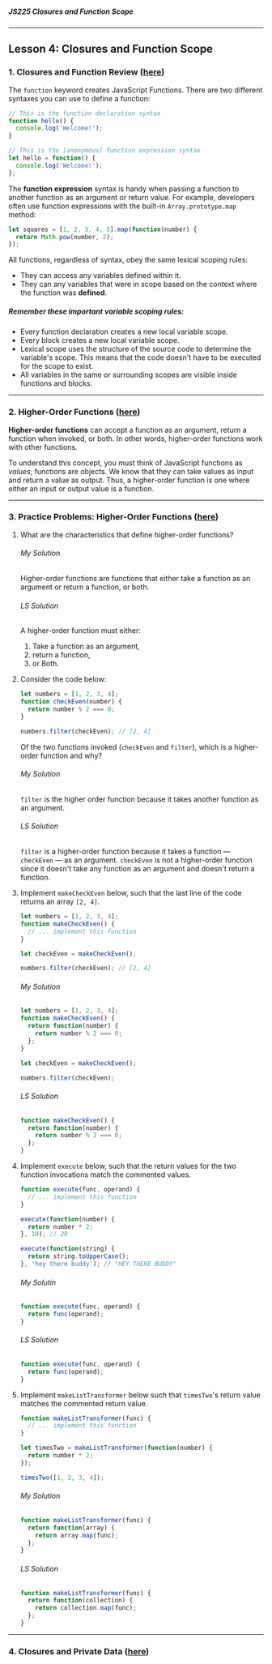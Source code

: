 ##### JS225 Closures and Function Scope

---

## Lesson 4: Closures and Function Scope

### 1. Closures and Function Review ([here](https://launchschool.com/lessons/0b371359/assignments/613bd3bb))

The `function` keyword creates JavaScript Functions. There are two different syntaxes you can use to define a function:

```javascript
// This is the function declaration syntax
function hello() {
  console.log('Welcome!');
}

// This is the [anonymous] function expression syntax
let hello = function() {
  console.log('Welcome!');
};
```

The **function expression** syntax is handy when passing a function to another function as an argument or return value. For example, developers often use function expressions with the built-in `Array.prototype.map` method:  

```javascript
let squares = [1, 2, 3, 4, 5].map(function(number) {
  return Math.pow(number, 2);
});
```

All functions, regardless of syntax, obey the same lexical scoping rules:

* They can access any variables defined within it.
* They can any variables that were in scope based on the context where the function was **defined**.

##### Remember these important variable scoping rules:

* Every function declaration creates a new local variable scope.
* Every block creates a new local variable scope.
* Lexical scope uses the structure of the source code to determine the variable's scope. This means that the code doesn't have to be executed for the scope to exist.
* All variables in the same or surrounding scopes are visible inside functions and blocks.

---

### 2. Higher-Order Functions ([here](https://launchschool.com/lessons/0b371359/assignments/f5b3f244))

**Higher-order functions** can accept a function as an argument, return a function when invoked, or both. In other words, higher-order functions work with other functions.  

To understand this concept, you must think of JavaScript functions as *values*; functions are objects. We know that they can take values as input and return a value as output. Thus, a higher-order function is one where either an input or output value is a function.  

---

### 3. Practice Problems: Higher-Order Functions ([here](https://launchschool.com/lessons/0b371359/assignments/a4544340))

1. What are the characteristics that define higher-order functions?

   ###### My Solution

   Higher-order functions are functions that either take a function as an argument or return a function, or both.

   ###### LS Solution

   A higher-order function must either:

   1. Take a function as an argument,
   2. return a function,
   3. or Both.

2. Consider the code below:

   ```javascript
   let numbers = [1, 2, 3, 4];
   function checkEven(number) {
     return number % 2 === 0;
   }
   
   numbers.filter(checkEven); // [2, 4]
   ```

   Of the two functions invoked (`checkEven` and `filter`), which is a higher-order function and why?  

   ###### My Solution

   `filter` is the higher order function because it takes another function as an argument.

   ###### LS Solution

   `filter` is a higher-order function because it takes a function — `checkEven` — as an argument. `checkEven` is not a higher-order function since it doesn't take any function as an argument and doesn't return a function.

3. Implement `makeCheckEven` below, such that the last line of the code returns an array `[2, 4]`.

   ```javascript
   let numbers = [1, 2, 3, 4];
   function makeCheckEven() {
     // ... implement this function
   }
   
   let checkEven = makeCheckEven();
   
   numbers.filter(checkEven); // [2, 4]
   ```

   ###### My Solution

   ```javascript
   let numbers = [1, 2, 3, 4];
   function makeCheckEven() {
     return function(number) {
       return number % 2 === 0;
     };
   }
   
   let checkEven = makeCheckEven();
   
   numbers.filter(checkEven);
   ```

   ###### LS Solution

   ```javascript
   function makeCheckEven() {
     return function(number) {
       return number % 2 === 0;
     };
   }
   ```

4. Implement `execute` below, such that the return values for the two function invocations match the commented values.

   ```javascript
   function execute(func, operand) {
     // ... implement this function
   }
   
   execute(function(number) {
     return number * 2;
   }, 10); // 20
   
   execute(function(string) {
     return string.toUpperCase();
   }, 'hey there buddy'); // "HEY THERE BUDDY"
   ```

   ###### My Solutin

   ```javascript
   function execute(func, operand) {
     return func(operand);
   }
   ```

   ###### LS Solution

   ```javascript
   function execute(func, operand) {
     return func(operand);
   }
   ```

5. Implement `makeListTransformer` below such that `timesTwo`'s return value matches the commented return value.

   ```javascript
   function makeListTransformer(func) {
     // ... implement this function
   }
   
   let timesTwo = makeListTransformer(function(number) {
     return number * 2;
   });
   
   timesTwo([1, 2, 3, 4]);
   ```

   ###### My Solution

   ```javascript
   function makeListTransformer(func) {
     return function(array) {
       return array.map(func);
     };
   }
   ```

   ###### LS Solution

   ```javascript
   function makeListTransformer(func) {
     return function(collection) {
       return collection.map(func);
     };
   }
   ```

---

### 4. Closures and Private Data ([here](https://launchschool.com/lessons/0b371359/assignments/7bd21ae8))




